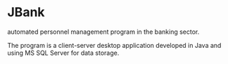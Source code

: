 # JBank
automated personnel management program in the banking sector.

The program is a client-server desktop application developed in Java and using MS SQL Server for data storage.
